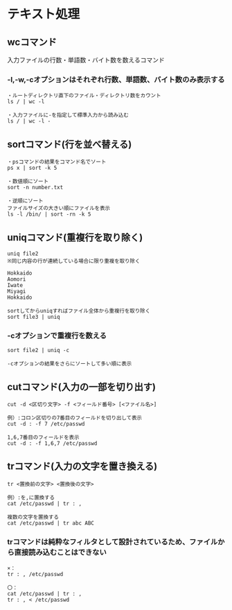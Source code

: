 # テキスト処理

## wcコマンド
入力ファイルの行数・単語数・バイト数を数えるコマンド

### -l,-w,-cオプションはそれぞれ行数、単語数、バイト数のみ表示する

    ・ルートディレクトリ直下のファイル・ディレクトリ数をカウント
    ls / | wc -l
    
    ・入力ファイルに-を指定して標準入力から読み込む
    ls / | wc -l -

## sortコマンド(行を並べ替える)

    ・psコマンドの結果をコマンド名でソート
    ps x | sort -k 5
    
    ・数値順にソート
    sort -n number.txt
    
    ・逆順にソート
    ファイルサイズの大きい順にファイルを表示
    ls -l /bin/ | sort -rn -k 5

## uniqコマンド(重複行を取り除く)

    uniq file2
    ※同じ内容の行が連続している場合に限り重複を取り除く
    
    Hokkaido
    Aomori
    Iwate
    Miyagi
    Hokkaido
    
    sortしてからuniqすればファイル全体から重複行を取り除く
    sort file3 | uniq

### -cオプションで重複行を数える
    sort file2 | uniq -c
    
    -cオプションの結果をさらにソートして多い順に表示

## cutコマンド(入力の一部を切り出す)
    
    cut -d <区切り文字> -f <フィールド番号> [<ファイル名>]
    
    例）:コロン区切りの7番目のフィールドを切り出して表示
    cut -d : -f 7 /etc/passwd

    1,6,7番目のフィールドを表示
    cut -d : -f 1,6,7 /etc/passwd


## trコマンド(入力の文字を置き換える)
    tr <置換前の文字> <置換後の文字>
    
    例）:を,に置換する
    cat /etc/passwd | tr : ,
    
    複数の文字を置換する
    cat /etc/passwd | tr abc ABC

### trコマンドは純粋なフィルタとして設計されているため、ファイルから直接読み込むことはできない

    ×：
    tr : , /etc/passwd
    
    〇：
    cat /etc/passwd | tr : ,
    tr : , < /etc/passwd



